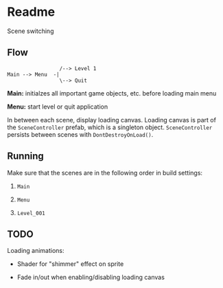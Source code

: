 # Readme

Scene switching

## Flow

```
                 /--> Level 1
Main --> Menu  -|
                 \--> Quit
```

**Main:** initialzes all important game objects, etc. before loading main menu

**Menu:** start level or quit application

In between each scene, display loading canvas. Loading canvas is part of the `SceneController` prefab, which is a singleton object. `SceneController` persists between scenes with `DontDestroyOnLoad()`.

## Running

Make sure that the scenes are in the following order in build settings:

1. `Main`

2. `Menu`

3. `Level_001`

## TODO

Loading animations:

- Shader for "shimmer" effect on sprite

- Fade in/out when enabling/disabling loading canvas
